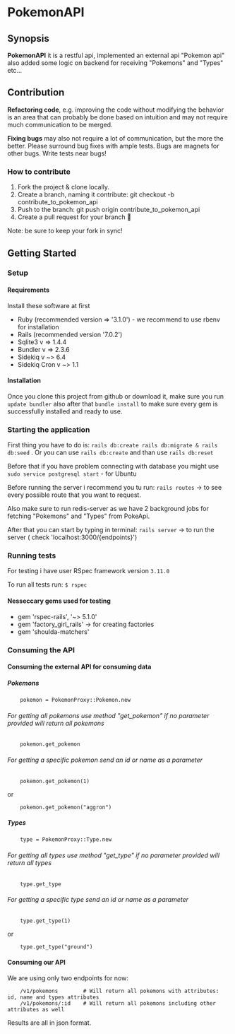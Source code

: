 # PokemonAPI

## Synopsis

**PokemonAPI** it is a restful api, implemented an external api "Pokemon api" also added some logic on backend for receiving "Pokemons" and "Types" etc...

## Contribution

**Refactoring code**, e.g. improving the code without modifying the behavior is an area that can probably be done based on intuition and may not require much communication to be merged.

**Fixing bugs** may also not require a lot of communication, but the more the better. Please surround bug fixes with ample tests. Bugs are magnets for other bugs. Write tests near bugs!

### How to contribute

1.  Fork the project & clone locally.
2.  Create a branch, naming it contribute: git checkout -b contribute_to_pokemon_api
3.  Push to the branch: git push origin contribute_to_pokemon_api
4.  Create a pull request for your branch 🎉

Note: be sure to keep your fork in sync!

## Getting Started

### Setup

#### Requirements

Install these software at first


*  Ruby (recommended version => '3.1.0') - we recommend to use rbenv for installation
*  Rails (recommended version '7.0.2')
*  Sqlite3 v => 1.4.4
*  Bundler v => 2.3.6
*  Sidekiq v ~> 6.4
*  Sidekiq Cron v ~> 1.1

#### Installation

Once you clone this project from github or download it, make sure you run `update bundler` also after that `bundle install` to make sure every gem is successfully installed and ready to use.

### Starting the application

First thing you have to do is:
`rails db:create rails db:migrate & rails db:seed` . 
Or you can use `rails db:create` and than use `rails db:reset`

Before that if you have problem connecting with database you might use `sudo service postgresql start` - for Ubuntu

Before running the server i recommend you tu run:
    `rails routes` -> to see every possible route that you want to request.

Also make sure to run redis-server as we have 2 background jobs for fetching "Pokemons" and "Types" from PokeApi.

After that you can start by typing in terminal:
    `rails server` -> to run the server ( check 'localhost:3000/{endpoints}')


### Running tests

For testing i have user RSpec framework version `3.11.0`

To run all tests run:
`$ rspec` 

#### Nesseccary gems used for testing


*   gem 'rspec-rails', '~> 5.1.0'
*   gem 'factory_girl_rails' -> for creating factories
*   gem 'shoulda-matchers'

### Consuming the API

#### Consuming the external API for consuming data 

##### Pokemons

```
    pokemon = PokemonProxy::Pokemon.new
```

###### For getting all pokemons use method "get_pokemon" if no parameter provided will return all pokemons 

```
    pokemon.get_pokemon
```

###### For getting a specific pokemon send an id or name as a parameter 

```
    pokemon.get_pokemon(1)
```
or
```
    pokemon.get_pokemon("aggron")
```

##### Types

```
    type = PokemonProxy::Type.new
```

###### For getting all types use method "get_type" if no parameter provided will return all types 

```
    type.get_type
```

###### For getting a specific type send an id or name as a parameter 

```
    type.get_type(1)
```
or
```
    type.get_type("ground")
```

#### Consuming our API

We are using only two endpoints for now: 
``` 
    /v1/pokemons        # Will return all pokemons with attributes: id, name and types attributes
    /v1/pokemons/:id    # Will return all pokemons including other attributes as well
```

Results are all in json format.
